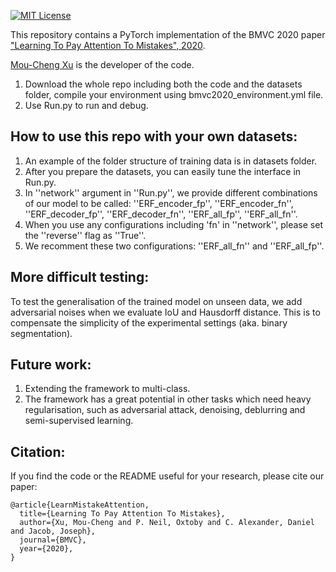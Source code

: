 [![MIT License](https://img.shields.io/badge/license-MIT-blue.svg)](LICENSE.md)

This repository contains a PyTorch implementation of the BMVC 2020 paper ["Learning To Pay Attention To Mistakes", 2020](https://www.bmvc2020-conference.com/assets/papers/0335.pdf). 

[Mou-Cheng Xu](https://moucheng2017.github.io/) is the developer of the code.

1. Download the whole repo including both the code and the datasets folder, compile your environment using bmvc2020_environment.yml file.
2. Use Run.py to run and debug.

## How to use this repo with your own datasets:
1. An example of the folder structure of training data is in datasets folder.
2. After you prepare the datasets, you can easily tune the interface in Run.py.
3. In ''network'' argument in ''Run.py'', we provide different combinations of our model to be called: ''ERF_encoder_fp'', ''ERF_encoder_fn'', ''ERF_decoder_fp'', ''ERF_decoder_fn'', ''ERF_all_fp'', ''ERF_all_fn''. 
4. When you use any configurations including 'fn' in ''network'', please set the ''reverse'' flag as ''True''.
5. We recomment these two configurations: ''ERF_all_fn'' and ''ERF_all_fp''.

## More difficult testing:
To test the generalisation of the trained model on unseen data, we add adversarial noises when we evaluate IoU and Hausdorff distance. This is to compensate the simplicity of the experimental settings (aka. binary segmentation).

## Future work:
1. Extending the framework to multi-class.
2. The framework has a great potential in other tasks which need heavy regularisation, such as adversarial attack, denoising, deblurring and semi-supervised learning.


## Citation:
If you find the code or the README useful for your research, please cite our paper:
```
@article{LearnMistakeAttention,
  title={Learning To Pay Attention To Mistakes},
  author={Xu, Mou-Cheng and P. Neil, Oxtoby and C. Alexander, Daniel and Jacob, Joseph},
  journal={BMVC},
  year={2020},
}
```
